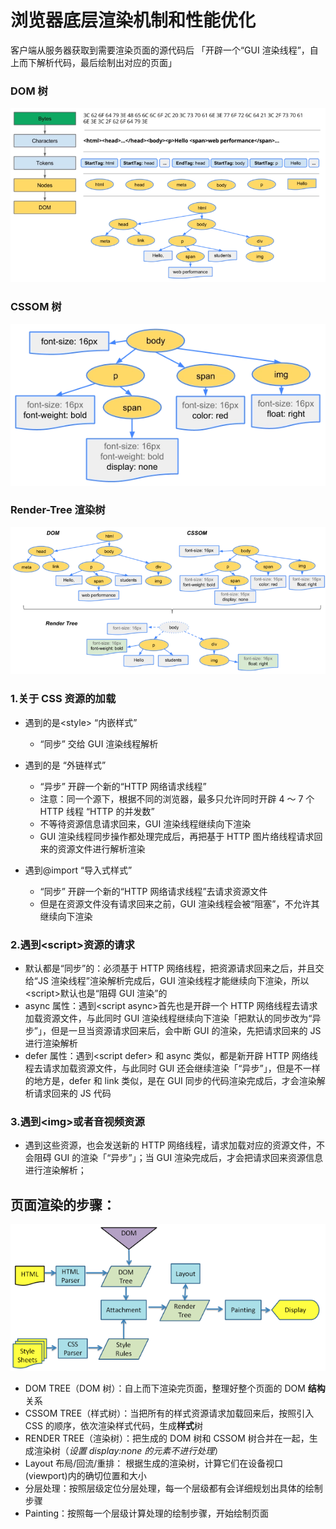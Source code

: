 # 浏览器底层渲染机制和性能优化

客户端从服务器获取到需要渲染页面的源代码后
「开辟一个“GUI 渲染线程”，自上而下解析代码，最后绘制出对应的页面」

### DOM 树

![](./DOM树.png)

### CSSOM 树

![](./CSSOM树.png)

### Render-Tree 渲染树

![](./Render-Tree渲染树.png)

### 1.关于 CSS 资源的加载

- 遇到的是\<style> “内嵌样式”
  - “同步” 交给 GUI 渲染线程解析
- 遇到的是<link> “外链样式”
  - “异步” 开辟一个新的“HTTP 网络请求线程”
  - 注意：同一个源下，根据不同的浏览器，最多只允许同时开辟 4 ～ 7 个 HTTP 线程 “HTTP 的并发数”
  - 不等待资源信息请求回来，GUI 渲染线程继续向下渲染
  - GUI 渲染线程同步操作都处理完成后，再把基于 HTTP 图片络线程请求回来的资源文件进行解析渲染
- 遇到@import “导入式样式”

  - “同步” 开辟一个新的“HTTP 网络请求线程”去请求资源文件
  - 但是在资源文件没有请求回来之前，GUI 渲染线程会被“阻塞”，不允许其继续向下渲染

### 2.遇到\<script>资源的请求

- 默认都是“同步”的：必须基于 HTTP 网络线程，把资源请求回来之后，并且交给“JS 渲染线程”渲染解析完成后，GUI 渲染线程才能继续向下渲染，所以\<script>默认也是“阻碍 GUI 渲染”的
- async 属性：遇到\<script async>首先也是开辟一个 HTTP 网络线程去请求加载资源文件，与此同时 GUI 渲染线程继续向下渲染「把默认的同步改为“异步”」，但是一旦当资源请求回来后，会中断 GUI 的渲染，先把请求回来的 JS 进行渲染解析
- defer 属性：遇到\<script defer> 和 async 类似，都是新开辟 HTTP 网络线程去请求加载资源文件，与此同时 GUI 还会继续渲染「“异步”」，但是不一样的地方是，defer 和 link 类似，是在 GUI 同步的代码渲染完成后，才会渲染解析请求回来的 JS 代码

### 3.遇到\<img>或者音视频资源

- 遇到这些资源，也会发送新的 HTTP 网络线程，请求加载对应的资源文件，不会阻碍 GUI 的渲染「“异步”」；当 GUI 渲染完成后，才会把请求回来资源信息进行渲染解析；

## 页面渲染的步骤：

![](./页面渲染步骤.png)

- DOM TREE（DOM 树）：自上而下渲染完页面，整理好整个页面的 DOM **结构**关系
- CSSOM TREE（样式树）：当把所有的样式资源请求加载回来后，按照引入 CSS 的顺序，依次渲染样式代码，生成**样式**树
- RENDER TREE（渲染树）：把生成的 DOM 树和 CSSOM 树合并在一起，生成渲染树（_设置 display:none 的元素不进行处理_）
- Layout 布局/回流/重排： 根据生成的渲染树，计算它们在设备视口(viewport)内的确切位置和大小
- 分层处理：按照层级定位分层处理，每一个层级都有会详细规划出具体的绘制步骤
- Painting：按照每一个层级计算处理的绘制步骤，开始绘制页面
